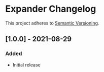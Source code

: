 # Expander Changelog

This project adheres to [Semantic Versioning](https://semver.org/spec/v2.0.0.html).

## [1.0.0] - 2021-08-29

### Added

* Initial release
